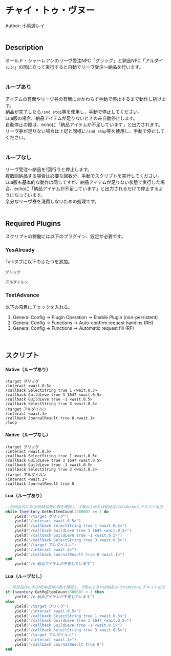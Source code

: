 # チャイ・トゥ・ヴヌー<br/>
Author: 小鳥遊レイ
<br/>
<br/>

## Description<br/>
オールド・シャーレアンのリーヴ受注NPC「グリッグ」と納品NPC「アルダイルン」の間に立って実行すると自動でリーヴ受注～納品を行います。<br/>
<br/>

### ループあり<br/>
アイテムの有無やリーヴ券の有無にかかわらず手動で停止するまで動作し続けます。<br/>
納品が完了したら`/snd stop`等を使用し、手動で停止してください。<br/>
Lua版の場合、納品アイテムが足りないときのみ自動停止します。<br/>
自動停止の際は、echoに「納品アイテムが不足しています」と出力されます。<br/>
リーヴ券が足りない場合は上記と同様に`/snd stop`等を使用し、手動で停止してください。<br/>
<br/>

### ループなし<br/>
リーヴ受注～納品を1回行うと停止します。<br/>
複数回納品する場合は必要な回数分、手動でスクリプトを実行してください。<br/>
Lua版も基本的な動作は同じですが、納品アイテムが足りない状態で実行した場合、echoに「納品アイテムが不足しています」と出力されるだけで停止するようになっています。<br/>
余分なリーヴ券を消費しないための処理です。<br/>
<br/>

## Required Plugins<br/>
スクリプトの稼働には以下のプラグイン、設定が必要です。<br/>

### YesAlready <br/>
Talkタブに以下のふたつを追加。<br/>
```
グリッグ
```
```
アルダイルン
```

### TextAdvance<br/>
以下の項目にチェックを入れる。<br/>
1.  General Config -> Plugin Operation -> Enable Plugin (non-persistent)<br/>
2.  General Config -> Functions -> Auto-confirm request handins (RH)<br/>
3.  General Config -> Functions -> Automatic request fill (RF)<br/>
<br/>

## スクリプト<br/>
#### Native（ループあり）
```
/target グリッグ
/interact <wait.0.5>
/callback SelectString true 1 <wait.0.5>
/callback GuildLeve true 3 1647 <wait.0.5>
/callback GuildLeve true -1 <wait.0.5>
/callback SelectString true 3 <wait.0.5>
/target アルダイルン
/interact <wait.1>
/callback JournalResult true 0 <wait.1>
/loop
```
#### Native（ループなし）
```
/target グリッグ
/interact <wait.0.5>
/callback SelectString true 1 <wait.0.5>
/callback GuildLeve true 3 1647 <wait.0.5>
/callback GuildLeve true -1 <wait.0.5>
/callback SelectString true 3 <wait.0.5>
/target アルダイルン
/interact <wait.1>
/callback JournalResult true 0
```
#### Lua（ループあり）
```Lua
--所持品内にあるHQ納品物の数を確認し、3個以上あれば納品なければechoにテキスト出力
while Inventory.GetHqItemCount(36060) >= 3 do
    yield("/target グリッグ")
    yield("/interact <wait.0.5>")
    yield("/callback SelectString true 1 <wait.0.5>")
    yield("/callback GuildLeve true 3 1647 <wait.0.5>")
    yield("/callback GuildLeve true -1 <wait.0.5>")
    yield("/callback SelectString true 3 <wait.0.5>")
    yield("/target アルダイルン")
    yield("/interact <wait.1>")
    yield("/callback JournalResult true 0 <wait.1>")
end
    yield("/e 納品アイテムが不足しています")
```
#### Lua（ループなし）
```Lua
-- 所持品内にあるHQ納品物の数を確認し、3個以上あれば納品なければechoにテキスト出力
if Inventory.GetHqItemCount(36060) < 3 then
    yield("/e 納品アイテムが不足しています")
else
    yield("/target グリッグ")
    yield("/interact <wait.0.5>")
    yield("/callback SelectString true 1 <wait.0.5>")
    yield("/callback GuildLeve true 3 1647 <wait.0.5>")
    yield("/callback GuildLeve true -1 <wait.0.5>")
    yield("/callback SelectString true 3 <wait.0.5>")
    yield("/target アルダイルン")
    yield("/interact <wait.1>")
    yield("/callback JournalResult true 0")
end
```